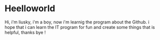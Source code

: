 # Heelloworld
  Hi, i'm liusky, i'm a boy, now i'm learnig the program about the Github.
  i hope that i can learn the IT program for fun and create some things that
is helpful, thanks bye !  
